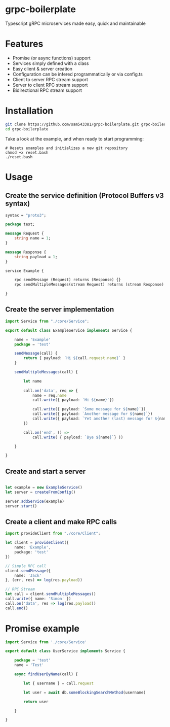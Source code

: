 # grpc-boilerplate
Typescript gRPC microservices made easy, quick and maintainable

# Features
- Promise (or async functions) support
- Services simply defined with a class
- Easy client & server creation
- Configuration can be infered programmatically or via config.ts
- Client to server RPC stream support
- Server to client RPC stream support
- Bidirectional RPC stream support

# Installation
```bash
git clone https://github.com/sam543381/grpc-boilerplate.git grpc-boilerplate
cd grpc-boilerplate
```
Take a look at the example, and when ready to start programming:
```
# Resets examples and initializes a new git repository
chmod +x reset.bash
./reset.bash
```

# Usage

## Create the service definition (Protocol Buffers v3 syntax)
```protobuf
syntax = "proto3";

package test;

message Request {
    string name = 1;
}

message Response {
    string payload = 1;
}

service Example {

    rpc sendMessage (Request) returns (Response) {}
    rpc sendMultipleMessages(stream Request) returns (stream Response) {}

}
```

## Create the server implementation
```typescript
import Service from "./core/Service";

export default class ExampleService implements Service {

    name = 'Example'
    package = 'test'

    sendMessage(call) {
        return { payload: `Hi ${call.request.name}` }
    }

    sendMultipleMessages(call) {

        let name
        
        call.on('data', req => {
            name = req.name
            call.write({ payload: `Hi ${name}`})

            call.write({ payload: `Some message for ${name}`})
            call.write({ payload: `Another message for ${name}`})
            call.write({ payload: `Yet another (last) message for ${name}`})
        })

        call.on('end', () =>
            call.write( { payload: `Bye ${name}`} ))

    }

}
```

## Create and start a server
```typescript

let example = new ExampleService()
let server = createFromConfig()

server.addService(example)
server.start()
```

## Create a client and make RPC calls
```typescript
import provideClient from "./core/Client";

let client = provideClient({
    name: 'Example',
    package: 'test'
})

// Simple RPC call
client.sendMessage({
    name: 'Jack'
}, (err, res) => log(res.payload))

// RPC Stream
let call = client.sendMultipleMessages()
call.write({ name: 'Simon' })
call.on('data', res => log(res.payload))
call.end()
```

# Promise example
```typescript
import Service from './core/Service'

export default class UserService implements Service {

    package = 'test'
    name = 'Test'

    async findUserByName(call) {

        let { username } = call.request

        let user = await db.someBlockingSearchMethod(username)

        return user

    }

}
```
